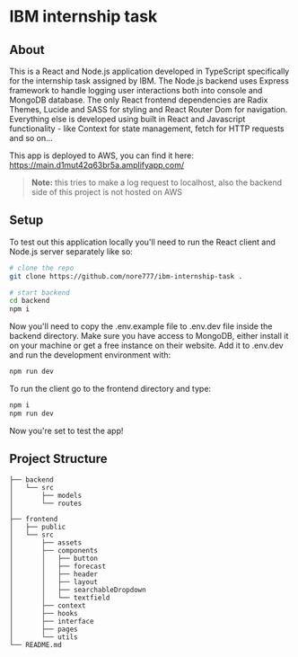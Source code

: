 # IBM internship task

## About
This is a React and Node.js application developed in TypeScript specifically for the internship task assigned by IBM.
The Node.js backend uses Express framework to handle logging user interactions both into console and MongoDB database.
The only React frontend dependencies are Radix Themes, Lucide and SASS for styling and React Router Dom for navigation.
Everything else is developed using built in React and Javascript functionality - like Context for state management, fetch for 
HTTP requests and so on...

This app is deployed to AWS, you can find it here:
https://main.d1mut42q63br5a.amplifyapp.com/
> **Note:** this tries to make a log request to localhost, also the backend side of this project is not hosted on AWS

## Setup
To test out this application locally you'll need to run the React client and Node.js server separately like so:
```bash
# clone the repo
git clone https://github.com/nore777/ibm-internship-task .

# start backend
cd backend
npm i
```
Now you'll need to copy the .env.example file to .env.dev file inside the backend directory.
Make sure you have access to MongoDB, either install it on your machine or get a free instance 
on their website. Add it to .env.dev and run the development environment with:
```bash
npm run dev
```

To run the client go to the frontend directory and type:
```bash
npm i
npm run dev
```

Now you're set to test the app!


## Project Structure
```
├── backend
│   └── src
│       ├── models
│       └── routes
│
├── frontend
│   ├── public
│   └── src
│       ├── assets
│       ├── components
│       │   ├── button
│       │   ├── forecast
│       │   ├── header
│       │   ├── layout
│       │   ├── searchableDropdown
│       │   └── textfield
│       ├── context
│       ├── hooks
│       ├── interface
│       ├── pages
│       └── utils
└── README.md
```
